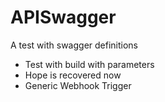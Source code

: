 # APISwagger
A test with swagger definitions 
- Test with build with parameters
- Hope is recovered now
- Generic Webhook Trigger

